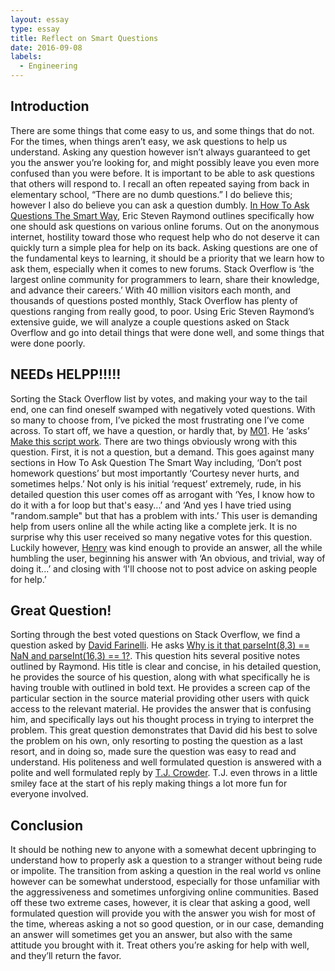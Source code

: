 ```yaml
---
layout: essay
type: essay
title: Reflect on Smart Questions
date: 2016-09-08
labels:
  - Engineering
---
```



## Introduction

There are some things that come easy to us, and some things that do not. For the times, when things aren’t easy, we ask questions to help us understand. Asking any question however isn’t always guaranteed to get you the answer you’re looking for, and might possibly leave you even more confused than you were before. It is important to be able to ask questions that others will respond to. I recall an often repeated saying from back in elementary school, “There are no dumb questions.” I do believe this; however I also do believe you can ask a question dumbly. [In How To Ask Questions The Smart Way](http://www.catb.org/esr/faqs/smart-questions.html), Eric Steven Raymond outlines specifically how one should ask questions on various online forums. Out on the anonymous internet, hostility toward those who request help who do not deserve it can quickly turn a simple plea for help on its back. Asking questions are one of the fundamental keys to learning, it should be a priority that we learn how to ask them, especially when it comes to new forums.
Stack Overflow is ‘the largest online community for programmers to learn, share their knowledge, and advance their careers.’ With 40 million visitors each month, and thousands of questions posted monthly, Stack Overflow has plenty of questions ranging from really good, to poor. Using Eric Steven Raymond’s extensive guide, we will analyze a couple questions asked on Stack Overflow and go into detail things that were done well, and some things that were done poorly. 

## NEEDs HELPP!!!!!

Sorting the Stack Overflow list by votes, and making your way to the tail end, one can find oneself swamped with negatively voted questions. With so many to choose from, I’ve picked the most frustrating one I’ve come across. To start off, we have a question, or hardly that, by [M01]( http://stackoverflow.com/users/5338806/m01). He ‘asks’ [Make this script work](http://stackoverflow.com/q/32590751). There are two things obviously wrong with this question. First, it is not a question, but a demand. This goes against many sections in How To Ask Question The Smart Way including, ‘Don’t post homework questions’ but most importantly ‘Courtesy never hurts, and sometimes helps.’ Not only is his initial ‘request’ extremely, rude, in his detailed question this user comes off as arrogant with  ‘Yes, I know how to do it with a for loop but that's easy...’ and ‘And yes I have tried using "random.sample" but that has a problem with ints.’ This user is demanding help from users online all the while acting like a complete jerk. It is no surprise why this user received so many negative votes for this question. Luckily however, [Henry]( http://stackoverflow.com/a/32590898) was kind enough to provide an answer, all the while humbling the user, beginning his answer with ‘An obvious, and trivial, way of doing it...’ and closing with ‘I'll choose not to post advice on asking people for help.’

## Great Question!

Sorting through the best voted questions on Stack Overflow, we find a question asked by [David Farinelli](http://stackoverflow.com/users/4695325/devid-farinelli). He asks [Why is it that parseInt(8,3) == NaN and parseInt(16,3) == 1?](http://stackoverflow.com/q/39147108). This question hits several positive notes outlined by Raymond. His title is clear and concise, in his detailed question, he provides the source of his question, along with what specifically he is having trouble with outlined in bold text. He provides a screen cap of the particular section in the source material providing other users with quick access to the relevant material. He provides the answer that is confusing him, and specifically lays out his thought process in trying to interpret the problem. This great question demonstrates that David did his best to solve the problem on his own, only resorting to posting the question as a last resort, and in doing so, made sure the question was easy to read and understand. His politeness and well formulated question is answered with a polite and well formulated reply by [T.J. Crowder](http://stackoverflow.com/questions/39147108/why-is-it-that-parseint8-3-nan-and-parseint16-3-1/39147168#39147168). T.J. even throws in a little smiley face at the start of his reply making things a lot more fun for everyone involved.

## Conclusion

It should be nothing new to anyone with a somewhat decent upbringing to understand how to properly ask a question to a stranger without being rude or impolite. The transition from asking a question in the real world vs online however can be somewhat understood, especially for those unfamiliar with the aggressiveness and sometimes unforgiving online communities. Based off these two extreme cases, however, it is clear that asking a good, well formulated question will provide you with the answer you wish for most of the time, whereas asking a not so good question, or in our case, demanding an answer will sometimes get you an answer, but also with the same attitude you brought with it. Treat others you’re asking for help with well, and they’ll return the favor. 
